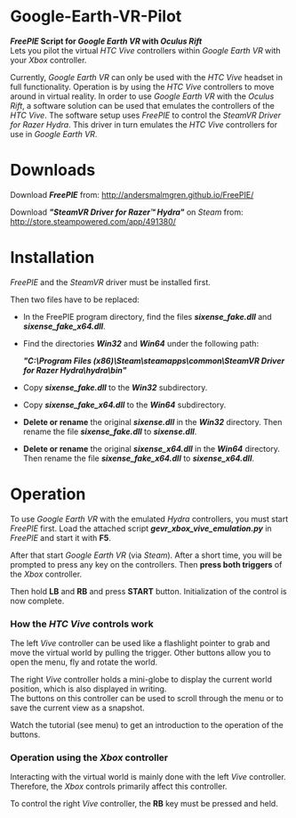 # Google-Earth-VR-Pilot
**_FreePIE_ Script for _Google Earth VR_ with _Oculus Rift_**  
Lets you pilot the virtual *HTC Vive* controllers within *Google Earth VR* with your *Xbox* controller.

Currently, *Google Earth VR* can only be used with the *HTC Vive* headset in full functionality.
Operation is by using the *HTC Vive* controllers to move around in virtual reality. In order to use
*Google Earth VR* with the *Oculus Rift*, a software solution can be used that emulates the controllers
of the *HTC Vive*. The software setup uses *FreePIE* to control the *SteamVR Driver for Razer Hydra*.
This driver in turn emulates the *HTC Vive* controllers for use in *Google Earth VR*.

# Downloads

Download ***FreePIE*** from: http://andersmalmgren.github.io/FreePIE/

Download ***"SteamVR Driver for Razer™ Hydra"*** on *Steam* from: http://store.steampowered.com/app/491380/

# Installation

*FreePIE* and the *SteamVR* driver must be installed first.

Then two files have to be replaced:

- In the FreePIE program directory, find the files ***sixense_fake.dll*** and ***sixense_fake_x64.dll***.

- Find the directories ***Win32*** and ***Win64*** under the following path:

    ***"C:\Program Files (x86)\Steam\steamapps\common\SteamVR Driver for Razer Hydra\hydra\bin\"***

- Copy ***sixense_fake.dll*** to the ***Win32*** subdirectory.

- Copy ***sixense_fake_x64.dll*** to the ***Win64*** subdirectory.

- **Delete or rename** the original ***sixense.dll*** in the ***Win32*** directory.
Then rename the file ***sixense_fake.dll*** to ***sixense.dll***.

- **Delete or rename** the original ***sixense_x64.dll*** in the ***Win64*** directory.
Then rename the file ***sixense_fake_x64.dll*** to ***sixense_x64.dll***.

# Operation

To use *Google Earth VR* with the emulated *Hydra* controllers, you must start *FreePIE* first.
Load the attached script ***gevr_xbox_vive_emulation.py*** in *FreePIE* and start it with **F5**.

After that start *Google Earth VR* (via *Steam*). After a short time, you will be prompted to press any
key on the controllers. Then **press both triggers** of the *Xbox* controller.

Then hold **LB** and **RB** and press **START** button. Initialization of the control is now complete.

### How the _HTC Vive_ controls work

The left *Vive* controller can be used like a flashlight pointer to grab and move the virtual world by pulling
the trigger. Other buttons allow you to open the menu, fly and rotate the world.

The right *Vive* controller holds a mini-globe to display the current world position, which is also displayed in writing.  
The buttons on this controller can be used to scroll through the menu or to save the current view as a snapshot.

Watch the tutorial (see menu) to get an introduction to the operation of the buttons.

### Operation using the _Xbox_ controller

Interacting with the virtual world is mainly done with the left *Vive* controller.
Therefore, the *Xbox* controls primarily affect this controller.

To control the right *Vive* controller, the **RB** key must be pressed and held.
